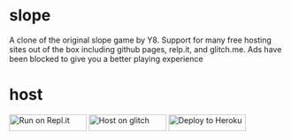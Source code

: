 # slope
A clone of the original slope game by Y8. Support for many free hosting sites out of the box including github pages, relp.it, and glitch.me. Ads have been blocked to give you a better playing experience


# host
<a href="https://repl.it/github/rockpods/slope" title="Run on Repl.it"><img alt="Run on Repl.it" src="https://raw.githubusercontent.com/Rockpods/slope/main/assets/replit.svg" width="140" height="30"><img></a>
<a href="https://glitch.com/edit/#!/import/github/rockpods/slope" title="Host on Glitch"><img alt="Host on glitch" src="https://raw.githubusercontent.com/Rockpods/slope/main/assets/glitch.svg" width="140" height="30"><img></a>
<a href="https://heroku.com/deploy?template=https://github.com/rockpods/slope" title="Deploy to Heroku"><img alt="Deploy to Heroku" src="https://raw.githubusercontent.com/Rockpods/slope/main/assets/heroku.svg" width="140" height="30"><img></a>